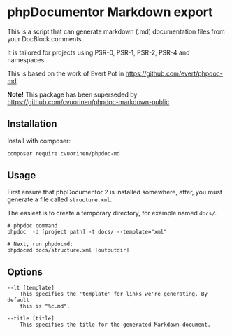 phpDocumentor Markdown export
=============================

This is a script that can generate markdown (.md) documentation files from your DocBlock comments.

It is tailored for projects using PSR-0, PSR-1, PSR-2, PSR-4 and namespaces.

This is based on the work of Evert Pot in https://github.com/evert/phpdoc-md.

**Note!** This package has been superseded by https://github.com/cvuorinen/phpdoc-markdown-public

Installation
------------

Install with composer:

```bash
composer require cvuorinen/phpdoc-md
```


Usage
-----

First ensure that phpDocumentor 2 is installed somewhere, after, you must
generate a file called `structure.xml`.

The easiest is to create a temporary directory, for example named `docs/`.

    # phpdoc command
    phpdoc  -d [project path] -t docs/ --template="xml"

    # Next, run phpdocmd:
    phpdocmd docs/structure.xml [outputdir]

Options
-------

    --lt [template]
        This specifies the 'template' for links we're generating. By default
        this is "%c.md".

    --title [title]
        This specifies the title for the generated Markdown document.
